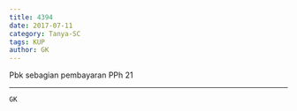 ```yaml
---
title: 4394
date: 2017-07-11
category: Tanya-SC
tags: KUP
author: GK
---
```


Pbk sebagian pembayaran PPh 21

---



`GK`
